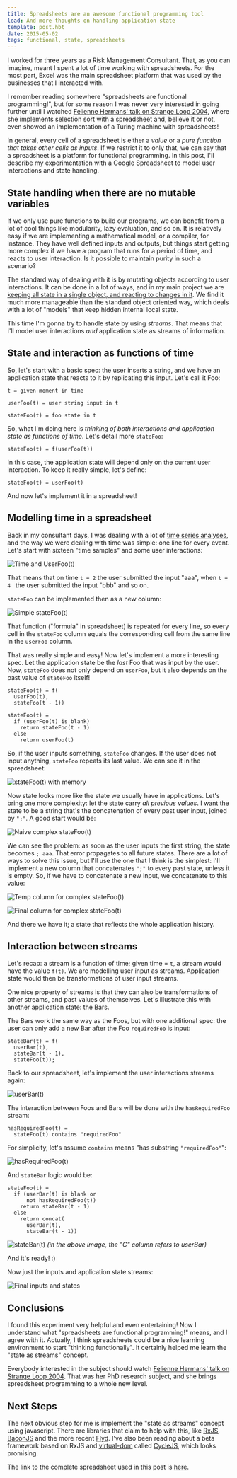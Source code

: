 ```yaml
---
title: Spreadsheets are an awesome functional programming tool
lead: And more thoughts on handling application state
template: post.hbt
date: 2015-05-02
tags: functional, state, spreadsheets
---
```


I worked for three years as a Risk Management Consultant.   That, as you can imagine, meant I spent a lot of time working with spreadsheets.
For the most part, Excel was the main spreadsheet platform that was used by the businesses that I interacted with.

I remember reading somewhere "spreadsheets are functional programming!", but for some reason I was never very interested in going further until I watched [Felienne Hermans' talk on Strange Loop 2004](https://www.youtube.com/watch?v=0CKru5d4GPk), where she implements selection sort with a spreadsheet and, believe it or not, even showed an implementation of a Turing machine with spreadsheets!

In general, every cell of a spreadsheet is either a *value* or a *pure function that takes other cells as inputs*. If we restrict it to only that, we can say that a spreadsheet is a platform for functional programming. In this post, I'll describe my experimentation with a Google Spreadsheet to model user interactions and state handling.

## State handling when there are no mutable variables

If we only use pure functions to build our programs, we can benefit from a lot of cool things like modularity, lazy evaluation, and so on. It is relatively easy if we are implementing a mathematical model, or a compiler, for instance. They have well defined inputs and outputs, but things start getting more complex if we have a program that runs for a period of time, and reacts to user interaction. Is it possible to maintain purity in such a scenario?

The standard way of dealing with it is by mutating objects according to user interactions. It can be done in a lot of ways, and in my main project we are [keeping all state in a single object, and reacting to changes in it](../a-more-functional-approach-to-angular/). We find it much more manageable than the standard object oriented way, which deals with a lot of "models" that keep hidden internal local state.

This time I'm gonna try to handle state by using *streams*. That means that I'll model user interactions *and* application state as streams of information.

## State and interaction as functions of time

So, let's start with a basic spec: the user inserts a string, and we have an application state that reacts to it by replicating this input. Let's call it Foo:

```
t = given moment in time

userFoo(t) = user string input in t

stateFoo(t) = foo state in t
```

So, what I'm doing here is *thinking of both interactions and application state as functions of time*. Let's detail more `stateFoo`:

```
stateFoo(t) = f(userFoo(t))
```

In this case, the application state will depend only on the current user interaction. To keep it really simple, let's define:

```
stateFoo(t) = userFoo(t)
```

And now let's implement it in a spreadsheet!

## Modelling time in a spreadsheet

Back in my consultant days, I was dealing with a lot of [time series analyses](http://en.wikipedia.org/wiki/Time_series), and the way we were dealing with time was simple: one line for every event. Let's start with sixteen "time samples" and some user interactions:

![Time and UserFoo(t)](../assets/userFoo.png)

That means that on time `t = 2` the user submitted the input "aaa", when `t = 4 ` the user submitted the input "bbb" and so on.

`stateFoo` can be implemented then as a new column:

![Simple stateFoo(t)](../assets/stateFoo.png)

That function ("formula" in spreadsheet) is repeated for every line, so every cell in the `stateFoo` column equals the corresponding cell from the same line in the `userFoo` column.

That was really simple and easy! Now let's implement a more interesting spec. Let the application state be the *last* Foo that was input by the user. Now, `stateFoo` does not only depend on `userFoo`, but it also depends on the past value of `stateFoo` itself!

```
stateFoo(t) = f(
  userFoo(t),
  stateFoo(t - 1))

stateFoo(t) =
  if (userFoo(t) is blank)
    return stateFoo(t - 1)
  else
    return userFoo(t)
```

So, if the user inputs something, `stateFoo` changes. If the user does not input anything, `stateFoo` repeats its last value. We can see it in the spreadsheet:

![stateFoo(t) with memory](../assets/stateFoo2.png)

Now state looks more like the state we usually have in applications. Let's bring one more complexity: let the state carry *all previous values*.
I want the state to be a string that's the concatenation of every past user input, joined by `";"`. A good start would be:

![Naive complex stateFoo(t)](../assets/stateFoo3.png)

We can see the problem: as soon as the user inputs the first string, the state becomes `; aaa`. That error propagates to all future states. There are a lot of ways to solve this issue, but I'll use the one that I think is the simplest: I'll implement a new column that concatenates `";"` to every past state, unless it is empty. So, if we have to concatenate a new input, we concatenate to this value:

![Temp column for complex stateFoo(t)](../assets/stateFoo4.png)

![Final column for complex stateFoo(t)](../assets/stateFoo5.png)

And there we have it; a state that reflects the whole application history.

## Interaction between streams

Let's recap: a stream is a function of time; given time = `t`, a stream would have the value `f(t)`. We are modelling user input as streams. Application state would then be transformations of user input streams.

One nice property of streams is that they can also be transformations of other streams, and past values of themselves. Let's illustrate this with another application state: the Bars.

The Bars work the same way as the Foos, but with one additional spec: the user can only add a new Bar after the Foo `requiredFoo` is input:

```
stateBar(t) = f(
  userBar(t),
  stateBar(t - 1),
  stateFoo(t));
```

Back to our spreadsheet, let's implement the user interactions streams again:

![userBar(t)](../assets/stateBar.png)

The interaction between Foos and Bars will be done with the `hasRequiredFoo` stream:

```
hasRequiredFoo(t) =
  stateFoo(t) contains "requiredFoo"
```

For simplicity, let's assume `contains` means "has substring `"requiredFoo"`":

![hasRequiredFoo(t)](../assets/stateBar2.png)

And `stateBar` logic would be:

```
stateFoo(t) =
  if (userBar(t) is blank or
      not hasRequiredFoo(t))
    return stateBar(t - 1)
  else
    return concat(
      userBar(t),
      stateBar(t - 1))
```

![stateBar(t)](../assets/stateBar3.png)
*(in the above image, the "C" column refers to userBar)*

And it's ready! :)

Now just the inputs and application state streams:

![Final inputs and states](../assets/finalStates.png)

## Conclusions

I found this experiment very helpful and even entertaining! Now I understand what "spreadsheets are functional programming!" means, and I agree with it. Actually, I think spreadsheets could be a nice learning environment to start "thinking functionally". It certainly helped me learn the "state as streams" concept.

Everybody interested in the subject should watch [Felienne Hermans' talk on Strange Loop 2004](https://www.youtube.com/watch?v=0CKru5d4GPk). That was her PhD research subject, and she brings spreadsheet programming to a whole new level.

## Next Steps

The next obvious step for me is implement the "state as streams" concept using javascript. There are libraries that claim to help with this, like [RxJS](http://reactivex.io/), [BaconJS](https://baconjs.github.io/) and the more recent [Flyd](https://github.com/paldepind/flyd). I've also been reading about a beta framework based on RxJS and [virtual-dom](https://github.com/Matt-Esch/virtual-dom) called [CycleJS](https://github.com/staltz/cycle), which looks promising.

The link to the complete spreadsheet used in this post is [here](http://goo.gl/i1g3uP).